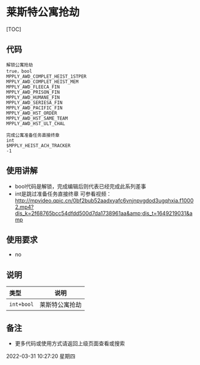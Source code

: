 # 莱斯特公寓抢劫

[TOC]

## 代码

```
解锁公寓抢劫
true，bool
MPPLY_AWD_COMPLET_HEIST_1STPER
MPPLY_AWD_COMPLET_HEIST_MEM
MPPLY_AWD_FLEECA_FIN
MPPLY_AWD_PRISON_FIN
MPPLY_AWD_HUMANE_FIN
MPPLY_AWD_SERIESA_FIN
MPPLY_AWD_PACIFIC_FIN
MPPLY_AWD_HST_ORDER
MPPLY_AWD_HST_SAME_TEAM
MPPLY_AWD_HST_ULT_CHAL

完成公寓准备任务直接终章
int
$MPPLY_HEIST_ACH_TRACKER  
-1

```

## 使用讲解
- bool代码是解锁，完成编辑后则代表已经完成此系列差事
- int是跳过准备任务直接终章
可参看视频：http://mpvideo.qpic.cn/0bf2bub52aadxyafc6vnjnpvgdod3ugqhxia.f10002.mp4?dis_k=2f68765bcc54dfdd500d7da1738961aa&amp;dis_t=1649219031&amp

## 使用要求
- no



## 说明

|类型|说明|
|:-----|-----                           |
|`int+bool`  |莱斯特公寓抢劫 |


## 备注

- 更多代码或使用方式请返回上级页面查看或搜索

2022-03-31 10:27:20 星期四
